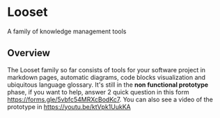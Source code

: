 # Looset
A family of knowledge management tools

## Overview
The Looset family so far consists of tools for your software project in markdown pages, automatic&nbsp;diagrams, code blocks visualization and ubiquitous language glossary. It's still in the **non functional prototype** phase, if you want to help, answer 2 quick question in this form https://forms.gle/5vbfc54MRXcBodKc7. You can also see a video of the prototype in https://youtu.be/ktVpk1UukKA
